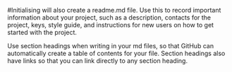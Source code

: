 #Initialising will also create a readme.md file. Use this to record important information about your project, such as a description, contacts for the project, keys, style guide, and instructions for new users on how to get started with the project.

Use section headings when writing in your md files, so that GitHub can automatically create a table of contents for your file. Section headings also have links so that you can link directly to any section heading.
